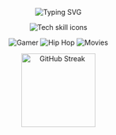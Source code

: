 <p align="center">
  <img src="https://readme-typing-svg.demolab.com?font=Fira+Code&weight=700&size=28&pause=1000&color=00BFFF&center=true&width=435&lines=xd12r;always+in+stealth+mode" alt="Typing SVG" />
</p>

<p align="center">
  <img src="https://skillicons.dev/icons?i=php,js,wordpress,laravel,nestjs,nodejs,nginx,redis,mysql,postgres,docker,linux,debian" alt="Tech skill icons" />
</p>

<p align="center">
  <img src="https://img.shields.io/badge/Gamer-292929?style=flat-square&logo=steam&logoColor=white" alt="Gamer" />
  <img src="https://img.shields.io/badge/Hip--Hop-222222?style=flat-square&logo=spotify&logoColor=1DB954" alt="Hip Hop" />
  <img src="https://img.shields.io/badge/Movies-E50914?style=flat-square&logo=netflix&logoColor=white" alt="Movies" />
</p>

<p align="center">
  <!--<img src="https://github-readme-stats.vercel.app/api?username=xd12r&show_icons=true&theme=transparent&hide_title=true&hide_rank=true&count_private=true&hide_border=true" alt="GitHub Stats" height="150"/>-->
  <img src="https://github-readme-streak-stats.herokuapp.com/?user=xd12r&theme=transparent&hide_border=true" alt="GitHub Streak" height="150"/>
</p>

<!--
<p align="center">
  <img src="https://visitor-badge.laobi.icu/badge?page_id=xd12r" alt="visitors"/>
</p>
-->

